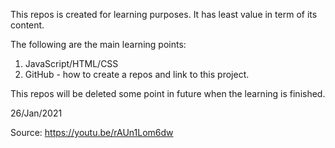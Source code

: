 This repos is created for learning purposes. It has least value in term of its content.

The following are the main learning points:

1) JavaScript/HTML/CSS
2) GitHub - how to create a repos and link to this project.

This repos will be deleted some point in future when the learning is finished.

26/Jan/2021

Source: https://youtu.be/rAUn1Lom6dw
